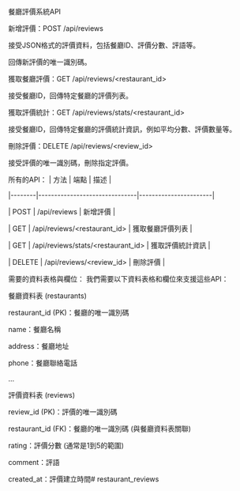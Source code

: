 餐廳評價系統API

新增評價：POST /api/reviews

接受JSON格式的評價資料，包括餐廳ID、評價分數、評語等。

回傳新評價的唯一識別碼。

獲取餐廳評價：GET /api/reviews/<restaurant_id>

接受餐廳ID，回傳特定餐廳的評價列表。

獲取評價統計：GET /api/reviews/stats/<restaurant_id>

接受餐廳ID，回傳特定餐廳的評價統計資訊，例如平均分數、評價數量等。

刪除評價：DELETE /api/reviews/<review_id>

接受評價的唯一識別碼，刪除指定評價。

所有的API：
| 方法 | 端點 | 描述 |

|--------|-------------------------------|-----------------------|

| POST | /api/reviews | 新增評價 |

| GET | /api/reviews/<restaurant_id> | 獲取餐廳評價列表 |

| GET | /api/reviews/stats/<restaurant_id> | 獲取評價統計資訊 |

| DELETE | /api/reviews/<review_id> | 刪除評價 |

需要的資料表格與欄位：
我們需要以下資料表格和欄位來支援這些API：

餐廳資料表 (restaurants)

restaurant_id (PK)：餐廳的唯一識別碼

name：餐廳名稱

address：餐廳地址

phone：餐廳聯絡電話

…

評價資料表 (reviews)

review_id (PK)：評價的唯一識別碼

restaurant_id (FK)：餐廳的唯一識別碼 (與餐廳資料表關聯)

rating：評價分數 (通常是1到5的範圍)

comment：評語

created_at：評價建立時間# restaurant_reviews
